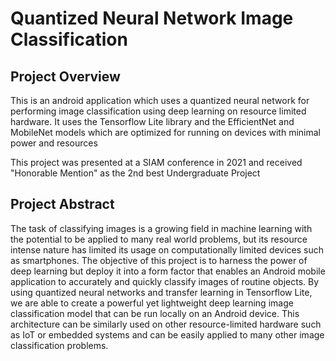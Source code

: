 # Quantized Neural Network Image Classification


## Project Overview

This is an android application which uses a quantized neural network for performing image classification using deep learning on resource limited hardware. It uses the Tensorflow Lite library and the EfficientNet and MobileNet models which are optimized for running on devices with minimal power and resources

This project was presented at a SIAM conference in 2021 and received "Honorable Mention" as the 2nd best Undergraduate Project

## Project Abstract

The task of classifying images is a growing field in machine learning with the potential to be applied to many real world problems, but its resource intense nature has limited its usage on computationally limited devices such as smartphones. The objective of this project is to harness the power of deep learning but deploy it into a form factor that enables an Android mobile application to accurately and quickly classify images of routine objects. By using quantized neural networks and transfer learning in Tensorflow Lite, we are able to create a powerful yet lightweight deep learning image classification model that can be run locally on an Android device. This architecture can be similarly used on other resource-limited hardware such as IoT or embedded systems and can be easily applied to many other image classification problems.


